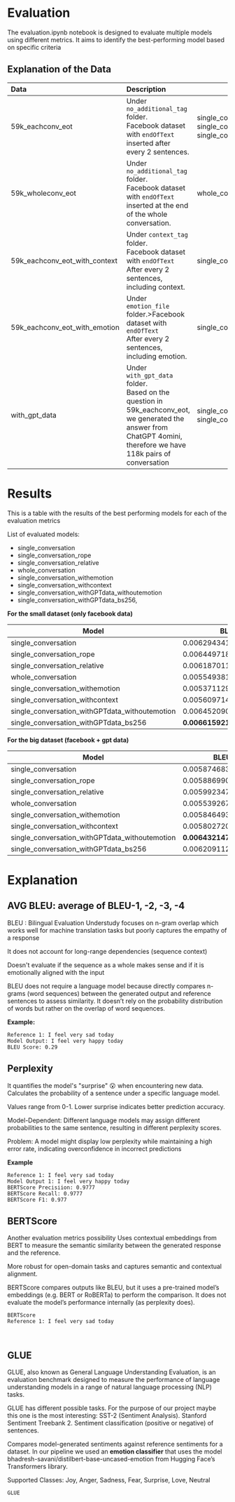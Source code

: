 
# Evaluation
The evaluation.ipynb notebook is designed to evaluate multiple models using different metrics. It aims to identify the best-performing model based on specific criteria

## Explanation of the Data
| Data   | Description                                                                                                                                                                                | Trained Model                              |
| :---------------------------- |:--------------------------|-----------------|
| 59k_eachconv_eot              | Under `no_additional_tag` folder. <br />Facebook dataset with `endOfText` inserted after  every 2 sentences.                                                                               |single_conversation, <br/> single_conversation_rope,  <br/>single_conversation_relative  |
| 59k_wholeconv_eot             | Under `no_additional_tag` folder. <br />Facebook dataset with `endOfText` inserted at  the end of the whole conversation.                                                                  | whole_conversation                         |
| 59k_eachconv_eot_with_context | Under `context_tag` folder.<br />Facebook dataset with `endOfText`  <br />After every 2 sentences, including context.                                                                      | single_conversation_withcontext            |
| 59k_eachconv_eot_with_emotion | Under `emotion_file` folder.>Facebook dataset with `endOfText`  <br />After every 2 sentences, including emotion.                                                                          | single_conversation_withemotion            |
| with_gpt_data                 | Under `with_gpt_data` folder.  <br /> Based on  the question in 59k_eachconv_eot, we generated  the answer from ChatGPT 4omini, therefore we have 118k pairs of conversation               | single_conversation_withGPTdata_bs256, single_conversation_withGPTdata_withoutemotion |

# Results
This is a table with the results of the best performing models for each of the evaluation metrics

List of evaluated models:
- single_conversation
- single_conversation_rope
- single_conversation_relative
- whole_conversation
- single_conversation_withemotion
- single_conversation_withcontext
- single_conversation_withGPTdata_withoutemotion
- single_conversation_withGPTdata_bs256,

**For the small dataset (only facebook data)**

| Model     | BLEU | Bert F1 |  GLUE | Perplexity |
|--------------------|---------------------|---------------------|---------------------|---------------------|
|single_conversation | 0.006294341508914749 | 0.8573648929595947 | 0.51 | 2864.188433546633 |
|single_conversation_rope | 0.006449718067498683 |0.5237810611724854|0.36|138019.7266265564|
|single_conversation_relative | 0.006187011514139771|0.8079032897949219|0.42| 44209813.24339561|
|whole_conversation | 0.005549381274013914 | 0.7825521230697632 | 0.4 | X |
|single_conversation_withemotion | 0.005371129646648176 | **0.8595598340034485** | **0.54** | 937750.794195298 |
|single_conversation_withcontext | 0.0056097142272521225 | 0.8526116013526917 | 0.42 | **2825.1275006949722** |
|single_conversation_withGPTdata_withoutemotion | 0.006452090556086916 | 0.8585449457168579 | 0.48 | 7074.3668454626595 |
|single_conversation_withGPTdata_bs256 | **0.00661592114219667**| 0.5561996102333069 | 0.35 | 24069.64634160262 |


**For the big dataset (facebook + gpt data)**

| Model                             | BLEU-1               | BLEU-2               | BLEU-3               | BLEU-4               | Bert F1            | GLUE                  | Perplexity          |
|-----------------------------------|----------------------|----------------------|----------------------|----------------------|--------------------|-----------------------|---------------------|
| single_conversation               | 0.00587468362062949  | 0.010446828923058333 | 0.007117341692084967 | 0.00587468362062949  | 0.8568010926246643 | **0.4727166374195705** | 84066.95248548205   |
| single_conversation_rope          | 0.005886990900708465 | ""                   | ""                   | ""                   | 0.48094046115875244 | 0.32974011865964736   | 3776063.144329027   |
| single_conversation_relative      | 0.005992347214885741 | ""                   | ""                   | ""                   | 0.36667502297986126 | 0.32974011865964736   | inf                 |
| whole_conversation                | 0.005539267542303131 | 0.009850365417174566 | 0.006710975836043849 | 0.005539267542303131 | 0.8480852246284485 | 0.43603242249519514   | 29549.33700155131   |
| single_conversation_withemotion   | 0.005846493825725561 | 0.010396699591207457 | 0.007083188975867789 | 0.005846493825725561 | 0.8573451042175293 | 0.4721316954959472    | 2008198.4398578384  |
| single_conversation_withcontext   | 0.005802720584588993 | 0.010318858537783629 | 0.007030156483523018 | 0.005802720584588993 | 0.8359043002128601 | 0.45884515751650373   | 63035.03316265359   |
| single_conversation_withGPTdata_withoutemotion | **0.006432147502200551** | **0.011438155465496527** | **0.007792724603294758** | **0.006432147502200551** | **0.8576485514640808** | 0.47171387983621627 | **28233.374812001217** |
| single_conversation_withGPTdata_bs256 | 0.0062091122888948  | 0.011041536537961272 | 0.007522511273526714 | 0.0062091122888948  | 0.48648038506507874 | 0.34519929806969163   | 218114.86185134976  |


# Explanation
## AVG BLEU: average of BLEU-1, -2, -3, -4

BLEU : Bilingual Evaluation Understudy focuses on n-gram overlap which works well for machine translation tasks but poorly captures the empathy of a response

It does not account for long-range dependencies (sequence context)

Doesn't evaluate if the sequence as a whole makes sense and if it is emotionally aligned with the input

BLEU does not require a language model because directly compares n-grams (word sequences) between the generated output and reference sentences to assess similarity. It doesn’t rely on the probability distribution of words but rather on the overlap of word sequences.


**Example:**
```
Reference 1: I feel very sad today
Model Output: I feel very happy today
BLEU Score: 0.29
```

## Perplexity 
It quantifies the model's "surprise" 😮 when encountering new data. Calculates the probability of a sentence under a specific language model.

Values range from 0-1. Lower surprise indicates better prediction accuracy.

Model-Dependent: Different language models may assign different probabilities to the same sentence, resulting in different perplexity scores.

Problem: A model might display low perplexity while maintaining a high error rate, indicating overconfidence in incorrect predictions

**Example**
```
Reference 1: I feel very sad today
Model Output 1: I feel very happy today
BERTScore Precisiion: 0.9777
BERTScore Recall: 0.9777
BERTScore F1: 0.977
```

## BERTScore
Another evaluation metrics possibility
Uses contextual embeddings from BERT to measure the semantic similarity between the generated response and the reference.

More robust for open-domain tasks and captures semantic and contextual alignment.

BERTScore compares outputs like BLEU, but it uses a pre-trained model’s embeddings (e.g. BERT or RoBERTa) to perform the comparison. It does not evaluate the model’s performance internally (as perplexity does).

```
BERTScore
Reference 1: I feel very sad today



```

## GLUE
GLUE, also known as General Language Understanding Evaluation, is an evaluation benchmark designed to measure the performance of language understanding models in a range of natural language processing (NLP) tasks.

GLUE has different possible tasks. For the purpose of our project maybe this one is the most interesting: SST-2 (Sentiment Analysis). Stanford Sentiment Treebank 2. Sentiment classification (positive or negative) of sentences.

Compares model-generated sentiments against reference sentiments for a dataset. In our pipeline we used an **emotion classifier** that uses the model bhadresh-savani/distilbert-base-uncased-emotion from Hugging Face’s Transformers library. 

Supported Classes: Joy, Anger, Sadness, Fear, Surprise, Love, Neutral
```
GLUE

```



